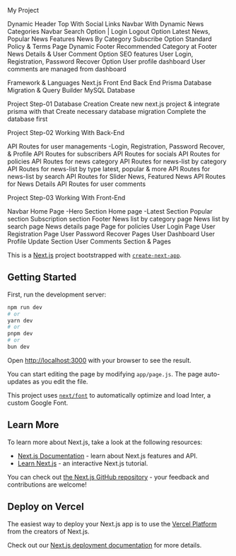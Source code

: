
My Project 

Dynamic Header Top With Social Links
Navbar With Dynamic News Categories
Navbar Search Option | Login Logout Option
Latest News, Popular News Features
News By Category
Subscribe Option
Standard Policy & Terms Page
Dynamic Footer
Recommended Category at Footer
News Details & User Comment Option
SEO features
User Login, Registration, Password Recover Option
User profile dashboard
User comments are managed from dashboard

Framework & Languages
Next.js Front End Back End
Prisma Database Migration & Query Builder
MySQL Database

Project Step-01 Database Creation
Create new next.js project & integrate prisma with that
Create necessary database migration
Complete the database first


Project Step-02 Working With Back-End

API Routes for user managements -Login, Registration, Password Recover, & Profile
API Routes for subscribers
API Routes for socials
API Routes for policies
API Routes for news category
API Routes for news-list by category
API Routes for news-list by type latest, popular & more
API Routes for news-list by search
API Routes for Slider News, Featured News
API Routes for News Details
API Routes for user comments


Project Step-03 Working With Front-End

Navbar
Home Page -Hero Section
Home page -Latest Section
Popular section
Subscription section
Footer
News list by category page
News list by search page
News details page
Page for policies
User Login Page
User Registration Page
User Password Recover Pages
User Dashboard
User Profile Update Section
User Comments Section & Pages

























This is a [Next.js](https://nextjs.org/) project bootstrapped with [`create-next-app`](https://github.com/vercel/next.js/tree/canary/packages/create-next-app).

## Getting Started

First, run the development server:

```bash
npm run dev
# or
yarn dev
# or
pnpm dev
# or
bun dev
```

Open [http://localhost:3000](http://localhost:3000) with your browser to see the result.

You can start editing the page by modifying `app/page.js`. The page auto-updates as you edit the file.

This project uses [`next/font`](https://nextjs.org/docs/basic-features/font-optimization) to automatically optimize and load Inter, a custom Google Font.

## Learn More

To learn more about Next.js, take a look at the following resources:

- [Next.js Documentation](https://nextjs.org/docs) - learn about Next.js features and API.
- [Learn Next.js](https://nextjs.org/learn) - an interactive Next.js tutorial.

You can check out [the Next.js GitHub repository](https://github.com/vercel/next.js/) - your feedback and contributions are welcome!

## Deploy on Vercel

The easiest way to deploy your Next.js app is to use the [Vercel Platform](https://vercel.com/new?utm_medium=default-template&filter=next.js&utm_source=create-next-app&utm_campaign=create-next-app-readme) from the creators of Next.js.

Check out our [Next.js deployment documentation](https://nextjs.org/docs/deployment) for more details.
